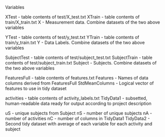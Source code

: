 Variables

XTest - table contents of test/X_test.txt
XTrain - table contents of train/X_train.txt
X - Measurement data. Combine datasets of the two above variables

YTest - table contents of test/y_test.txt
YTrain - table contents of train/y_train.txt
Y - Data Labels. Combine datasets of the two above variables

SubjectTest - table contents of test/subject_test.txt
SubjectTrain - table contents of test/subject_train.txt
Subject - Subjects. Combine datasets of the two above variables

FeaturesFull - table contents of features.txt
Features - Names of data columns derived from FeaturesFull
StdMeanColumns - Logical vector of features to use in tidy dataset

activities - table contents of activity_labels.txt
TidyData1 - subsetted, human-readable data ready for output according to project description

uS - unique subjects from Subject
nS - number of unique subjects
nA - number of activities
nC - number of columns in TidyData1
TidyData2 - Second tidy dataset with average of each variable for each activity and subject
